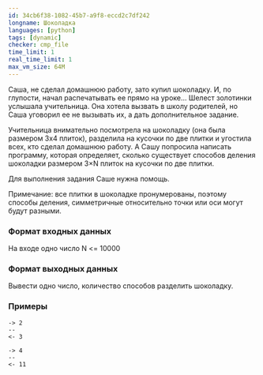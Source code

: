 ```yaml
---
id: 34cb6f38-1082-45b7-a9f8-eccd2c7df242
longname: Шоколадка
languages: [python]
tags: [dynamic]
checker: cmp_file
time_limit: 1
real_time_limit: 1
max_vm_size: 64M
---
```


Саша, не сделал домашнюю работу, зато купил шоколадку. И, по глупости, начал распечатывать ее прямо на уроке... Шелест золотинки услышала учительница. Она хотела вызвать в школу родителей, но Саша уговорил ее не вызывать их, а дать дополнительное задание.

Учительница внимательно посмотрела на шоколадку (она была размером 3х4 плиток), разделила на кусочки по две плитки и угостила всех, кто сделал домашнюю работу. А Сашу попросила написать программу, которая определяет, сколько существует способов деления шоколадки размером 3×N плиток на кусочки по две плитки.

Для выполнения задания Саше нужна помощь.

Примечание: все плитки в шоколадке пронумерованы, поэтому способы деления, симметричные относительно точки или оси могут будут разными.

### Формат входных данных

На входе одно число N <= 10000

### Формат выходных данных

Вывести одно число, количество способов разделить шоколадку.

### Примеры

```
-> 2
--
<- 3
```

```
-> 4
--
<- 11
```
